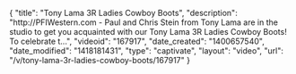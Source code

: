 {
    "title": "Tony Lama 3R Ladies Cowboy Boots",
    "description": "http:\/\/PFIWestern.com - Paul and Chris Stein from Tony Lama are in the studio to get you acquainted with our Tony Lama 3R Ladies Cowboy Boots! To celebrate t...",
    "videoid": "167917",
    "date_created": "1400657540",
    "date_modified": "1418181431",
    "type": "captivate",
    "layout": "video",
    "url": "\/v\/tony-lama-3r-ladies-cowboy-boots\/167917"
}